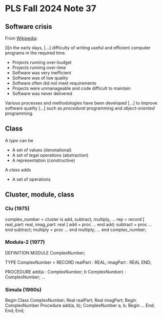 # PLS Fall 2024 Note 37

## Software crisis

From [Wikipedia](https://en.wikipedia.org/wiki/Software_crisis):

[I]n the early days, [...] difficulty of writing useful and efficient computer
programs in the required time.

* Projects running over-budget
* Projects running over-time
* Software was very inefficient
* Software was of low quality
* Software often did not meet requirements
* Projects were unmanageable and code difficult to maintain
* Software was never delivered

Various processes and methodologies have been developed [...] to improve
software quality [...] such as *procedural* programming and *object-oriented*
programming.

## Class

A *type* can be

* A set of values (denotational)
* A set of legal operations (abstraction)
* A representation (constructive)

A *class* adds

* A set of operations

## Cluster, module, class

### Clu (1975)

complex_number = cluster is
    add, subtract, multiply, ...
    rep = record [
        real_part: real,
         imag_part: real ]
    add = proc ... end add;
    subtract = proc ... end subtract;
    multiply = proc ... end multiply;
    ...
end complex_number;

### Modula-2 (1977)

DEFINITION MODULE ComplexNumber;

TYPE ComplexNumber = RECORD
                        realPart : REAL;
                        imagPart : REAL
                     END;

PROCEDURE add(a : ComplexNumber; b ComplexNumber) : ComplexNumber;
...

### Simula (1960s)

Begin
    Class ComplexNumber;
        Real realPart;
        Real imagPart;
    Begin
        ComplexNumber Procedure add(a, b);
            ComplexNumber a, b;
        Begin
            ...
        End;
    End;
End;
